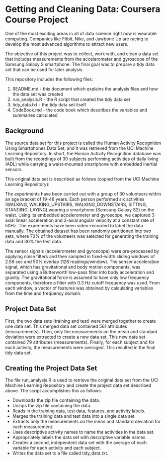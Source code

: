 # Getting and Cleaning Data: Coursera Course Project

One of the most exciting areas in all of data science right now is wearable computing. Companies
like Fitbit, Nike, and Jawbone Up are racing to develop the most advanced algorithms to attract
new users.

The objective of this project was to collect, work with, and clean a data set that includes 
measurements from the accelerometer and gyroscope of the Samsung Galaxy S smartphone. The final goal
was to prepare a tidy data set that can be used for later analysis.

This repository includes the following files:
1. README.md - this document which explains the analysis files and how the data set was created
2. run_analysis.R - the R script that created the tidy data set
3. tidy_data.txt - the tidy data set itself
4. CodeBook.md - the code book which describes the variables and summaries calculated


## Background

The source data set for this project is called the Human Activity Recognition Using Smartphones Data
Set, and it was retrieved from the UCI Machine Learning Repository. In short, the Human Activity
Recognition database was built from the recordings of 30 subjects performing activities of daily
living (ADL) while carrying a waist-mounted smartphone with embedded inertial sensors.


This original data set is described as follows (copied from the UCI Machine Learning Repository):

The experiments have been carried out with a group of 30 volunteers within an age bracket of 19-48
years. Each person performed six activities (WALKING, WALKING_UPSTAIRS, WALKING_DOWNSTAIRS, SITTING,
STANDING, LAYING) wearing a smartphone (Samsung Galaxy S2) on the waist. Using its embedded 
accelerometer and gyroscope, we captured 3-axial linear acceleration and 3-axial angular velocity
at a constant rate of 50Hz. The experiments have been video-recorded to label the data manually. The
obtained dataset has been randomly partitioned into two sets, where 70% of the volunteers was
selected for generating the training data and 30% the test data.

The sensor signals (accelerometer and gyroscope) were pre-processed by applying noise filters and 
then sampled in fixed-width sliding windows of 2.56 sec and 50% overlap (128 readings/window). The
sensor acceleration signal, which has gravitational and body motion components, was separated using 
a Butterworth low-pass filter into body acceleration and gravity. The gravitational force is assumed 
to have only low frequency components, therefore a filter with 0.3 Hz cutoff frequency was used. 
From each window, a vector of features was obtained by calculating variables from the time and 
frequency domain.


## Project Data Set

First, the two data sets (training and test) were merged together to create one data set. This 
merged data set contained 561 attributes (measurements). Then, only the measurements on the mean 
and standard deviation were extracted to create a new data set. This new data set contained 79 
attributes (measurements). Finally, for each subject and for each activity, the measurements were 
averaged. This resulted in the final tidy data set.


## Creating the Project Data Set

The file run_analysis.R is used to retrieve the original data set from the UCI Machine Learning
Repository and create the project data set described above. The script accomplishes this as follows:
* Downloads the zip file containing the data.
* Unzips the zip file containing the data.
* Reads in the training data, test data, features, and activity labels.
* Merges the training data and test data into a single data set.
* Extracts only the measurements on the mean and standard deviation for each measurement.
* Uses descriptive activity names to name the activities in the data set.
* Appropriately labels the data set with descriptive variable names.
* Creates a second, independent data set with the average of each variable for each activity and each subject.
* Writes the data set to a file called tidy_data.txt.